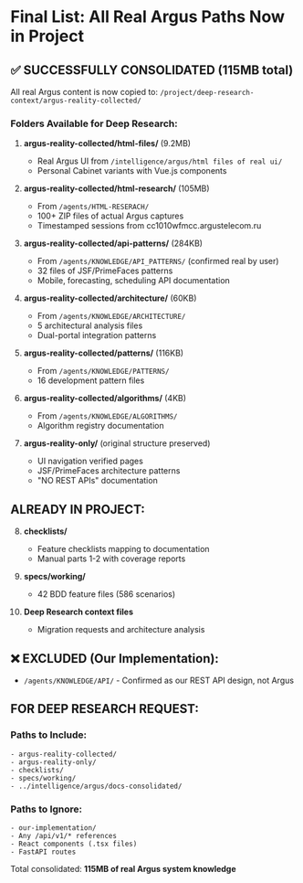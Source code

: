 # Final List: All Real Argus Paths Now in Project

## ✅ SUCCESSFULLY CONSOLIDATED (115MB total)

All real Argus content is now copied to:
`/project/deep-research-context/argus-reality-collected/`

### Folders Available for Deep Research:

1. **argus-reality-collected/html-files/** (9.2MB)
   - Real Argus UI from `/intelligence/argus/html files of real ui/`
   - Personal Cabinet variants with Vue.js components

2. **argus-reality-collected/html-research/** (105MB) 
   - From `/agents/HTML-RESERACH/`
   - 100+ ZIP files of actual Argus captures
   - Timestamped sessions from cc1010wfmcc.argustelecom.ru

3. **argus-reality-collected/api-patterns/** (284KB)
   - From `/agents/KNOWLEDGE/API_PATTERNS/` (confirmed real by user)
   - 32 files of JSF/PrimeFaces patterns
   - Mobile, forecasting, scheduling API documentation

4. **argus-reality-collected/architecture/** (60KB)
   - From `/agents/KNOWLEDGE/ARCHITECTURE/`
   - 5 architectural analysis files
   - Dual-portal integration patterns

5. **argus-reality-collected/patterns/** (116KB)
   - From `/agents/KNOWLEDGE/PATTERNS/`
   - 16 development pattern files

6. **argus-reality-collected/algorithms/** (4KB)
   - From `/agents/KNOWLEDGE/ALGORITHMS/`
   - Algorithm registry documentation

7. **argus-reality-only/** (original structure preserved)
   - UI navigation verified pages
   - JSF/PrimeFaces architecture patterns
   - "NO REST APIs" documentation

## ALREADY IN PROJECT:

8. **checklists/** 
   - Feature checklists mapping to documentation
   - Manual parts 1-2 with coverage reports

9. **specs/working/**
   - 42 BDD feature files (586 scenarios)

10. **Deep Research context files**
    - Migration requests and architecture analysis

## ❌ EXCLUDED (Our Implementation):
- `/agents/KNOWLEDGE/API/` - Confirmed as our REST API design, not Argus

## FOR DEEP RESEARCH REQUEST:

### Paths to Include:
```
- argus-reality-collected/
- argus-reality-only/
- checklists/
- specs/working/
- ../intelligence/argus/docs-consolidated/
```

### Paths to Ignore:
```
- our-implementation/
- Any /api/v1/* references
- React components (.tsx files)
- FastAPI routes
```

Total consolidated: **115MB of real Argus system knowledge**